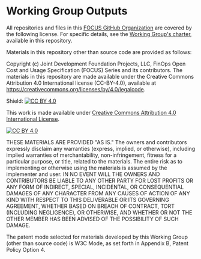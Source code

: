 # Working Group Outputs

All repositories and files in this [FOCUS GitHub Organization](https://github.com/FinOps-Open-Cost-and-Usage-Spec) are covered by the following license. For specific details, see the [Working Group's charter](FOCUS_-_Membership_Agreement_Package_for_use.pdf), available in this repository.

Materials in this repository other than source code are provided as follows:

Copyright (c) Joint Development Foundation Projects, LLC, FinOps Open Cost and Usage Specification (FOCUS) Series and its contributors. The materials in this repository are made available under the Creative Commons Attribution 4.0 International license (CC-BY-4.0), available at https://creativecommons.org/licenses/by/4.0/legalcode.


Shield: [![CC BY 4.0][cc-by-shield]][cc-by]

This work is made available under
[Creative Commons Attribution 4.0 International License][cc-by].

[![CC BY 4.0][cc-by-image]][cc-by]

[cc-by]: http://creativecommons.org/licenses/by/4.0/
[cc-by-image]: https://i.creativecommons.org/l/by/4.0/88x31.png
[cc-by-shield]: https://img.shields.io/badge/License-CC%20BY%204.0-lightgrey.svg

THESE MATERIALS ARE PROVIDED "AS IS." The owners and contributors expressly
disclaim any warranties (express, implied, or otherwise), including implied
warranties of merchantability, non-infringement, fitness for a particular
purpose, or title, related to the materials. The entire risk as to
implementing or otherwise using the materials is assumed by the implementer
and user. IN NO EVENT WILL THE OWNERS AND CONTRIBUTORS BE LIABLE TO ANY
OTHER PARTY FOR LOST PROFITS OR ANY FORM OF INDIRECT, SPECIAL, INCIDENTAL, OR
CONSEQUENTIAL DAMAGES OF ANY CHARACTER FROM ANY CAUSES OF ACTION OF ANY KIND
WITH RESPECT TO THIS DELIVERABLE OR ITS GOVERNING AGREEMENT, WHETHER BASED ON
BREACH OF CONTRACT, TORT (INCLUDING NEGLIGENCE), OR OTHERWISE, AND WHETHER OR
NOT THE OTHER MEMBER HAS BEEN ADVISED OF THE POSSIBILITY OF SUCH DAMAGE.

The patent mode selected for materials developed by this Working Group (other
than source code) is W3C Mode, as set forth in Appendix B, Patent Policy Option 4.
